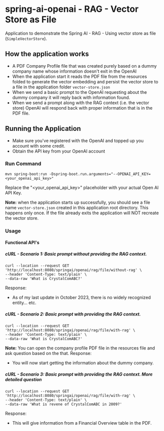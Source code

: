 # spring-ai-openai - RAG - Vector Store as File
 
Application to demonstrate the Spring AI - RAG - Using vector store as file (`SimpleVectorStore`).

## How the application works
- A PDF Company Profile file that was created purely based on a dummy company name whose information doesn't exit in the OpenAI
- When the application start it reads the PDF file from the resources folded to generate the vector embedding and persist the vector store to a file in the application folder `vector-store.json`
- When we send a basic prompt to the OpenAI requesting about the dummy company it will reply back with information found.
- When we send a prompt along with the RAG context (i.e. the vector store) OpenAI will respond back with proper information that is in the PDF file.

## Running the Application 
- Make sure you've registered with the OpenAI and topped up you account with some credit.
- Obtain the API key from your OpenAI account

### Run Command
```
mvn spring-boot:run -Dspring-boot.run.arguments="--OPENAI_API_KEY=<your_openai_api_key>"
```
Replace the "<your_openai_api_key>" placeholder with your actual Open AI API Key.

**Note:** when the application starts up successfully, you should see a file name `vector-store.json` created in this application root directory. This happens only once. If the file already exits the application will NOT recreate the vector store.

### Usage

#### Functional API's
##### cURL - Scenario 1: Basic prompt without providing the RAG context.
```
curl --location --request GET 'http://localhost:8080/springai/openai/rag/file/without-rag' \
--header 'Content-Type: text/plain' \
--data-raw 'What is CrystalComABC?'
```
Response: 
- As of my last update in October 2023, there is no widely recognized entity... etc. 

##### cURL - Scenario 2: Basic prompt with providing the RAG context.
```
curl --location --request GET 'http://localhost:8080/springai/openai/rag/file/with-rag' \
--header 'Content-Type: text/plain' \
--data-raw 'What is CrystalComABC?'
```
**Note:** You can open the company profile PDF file in the resources file and ask question based on the that.
Response:
- You will now start getting the information about the dummy company. 

##### cURL - Scenario 3: Basic prompt with providing the RAG context. More detailed question
```
curl --location --request GET 'http://localhost:8080/springai/openai/rag/file/with-rag' \
--header 'Content-Type: text/plain' \
--data-raw 'What is revene of CrystalComABC in 2009?'
```
Response:
- This will give information from a Financial Overview table in the PDF. 
